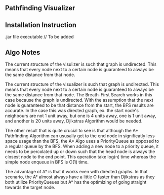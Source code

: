 ## Pathfinding Visualizer




## Installation Instruction 
.jar file executable  // To be added 




## Algo Notes 

The current structure of the visulizer is such that graph is undirected. This means that every node next to a certain node is guaranteed to always be the same distance from that node. 

The current structure of the visualizer is such that graph is undirected. This means that every node next to a certain node is guaranteed to always be the same distance from that node. 
The Breath-First Search works in this case because the graph is undirected. With the assumption that the next node is guaranteed to be that distance from the start, the BFS results are accurate. 
In the case this was directed graph, ex. the start node's neighbours are not 1 unit away, but one is 4 units away, one is 1 unit away, and another is 20 units away, Djikstras Algorithm would be needed. 

The other result that is quite crucial to see is that although the A* Pathfinding Algorithm can ususally get to the end node in significatly less space usage than the BFS, the A* Algo uses a PriorityQueue as opposed to a regular queue by the BFS. When adding a new node to a priority queue, it needs to be percolated up or down such that the head node is always the closest node to the end point. This 
operation take log(n) time whereas the simple node enqueue in BFS is O(1) time. 

The advantage of A* is that it works even with directed graphs. In that scenario, the A* almost always have a little O faster than Djikstras as they both utilize PriorityQueues but A* has the 
optimizing of going straight towards the target node. 



